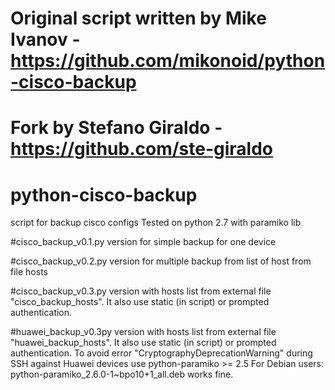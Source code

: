 # Original script written by Mike Ivanov - https://github.com/mikonoid/python-cisco-backup
# Fork by Stefano Giraldo - https://github.com/ste-giraldo

# python-cisco-backup
script for backup cisco configs
Tested on python 2.7 with paramiko lib

#cisco_backup_v0.1.py
version for simple backup for one device

#cisco_backup_v0.2.py 
version for multiple backup from list of host from file hosts

#cisco_backup_v0.3.py 
version with hosts list from external file "cisco_backup_hosts". It also use static (in script) or prompted authentication.

#huawei_backup_v0.3py
version with hosts list from external file "huawei_backup_hosts". It also use static (in script) or prompted authentication.
To avoid error "CryptographyDeprecationWarning" during SSH against Huawei devices use python-paramiko >= 2.5
For Debian users: python-paramiko_2.6.0-1~bpo10+1_all.deb works fine.
